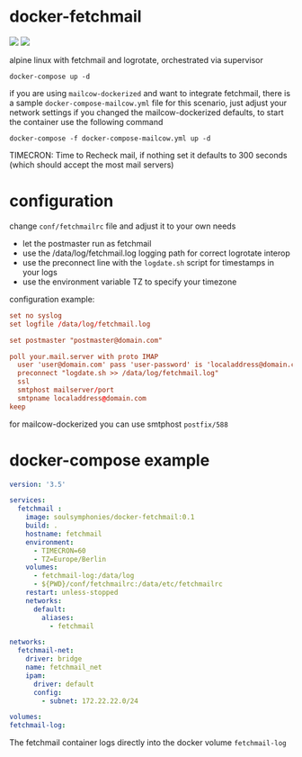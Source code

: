 # docker-fetchmail
[![](https://images.microbadger.com/badges/image/cguenther/docker-fetchmail.svg)](https://microbadger.com/images/cguenther/docker-fetchmail "Get your own image badge on microbadger.com")
[![](https://images.microbadger.com/badges/version/cguenther/docker-fetchmail.svg)](https://microbadger.com/images/cguenther/docker-fetchmail "Get your own version badge on microbadger.com")

alpine linux with fetchmail and logrotate, orchestrated via supervisor

```
docker-compose up -d
```
if you are using `mailcow-dockerized` and want to integrate fetchmail, there is a sample `docker-compose-mailcow.yml` file for this scenario, just adjust your network settings if you changed the mailcow-dockerized defaults, to start the container use the following command
```
docker-compose -f docker-compose-mailcow.yml up -d
```
TIMECRON: Time to Recheck mail, if nothing set it defaults to 300 seconds (which should accept the most mail servers)

# configuration
change `conf/fetchmailrc` file and adjust it to your own needs
 - let the postmaster run as fetchmail
 - use the /data/log/fetchmail.log logging path for correct logrotate interop
 - use the preconnect line with the `logdate.sh` script for timestamps in your logs
 - use the environment variable TZ to specify your timezone

 configuration example:

```conf
set no syslog
set logfile /data/log/fetchmail.log

set postmaster "postmaster@domain.com"

poll your.mail.server with proto IMAP
  user 'user@domain.com' pass 'user-password' is 'localaddress@domain.com'
  preconnect "logdate.sh >> /data/log/fetchmail.log"
  ssl
  smtphost mailserver/port
  smtpname localaddress@domain.com
keep
```
for mailcow-dockerized you can use smtphost `postfix/588`

# docker-compose example

```yml
version: '3.5'

services:
  fetchmail :
    image: soulsymphonies/docker-fetchmail:0.1
    build: .
    hostname: fetchmail
    environment:
      - TIMECRON=60
      - TZ=Europe/Berlin
    volumes:
      - fetchmail-log:/data/log
      - ${PWD}/conf/fetchmailrc:/data/etc/fetchmailrc
    restart: unless-stopped
    networks:
      default:
        aliases:
          - fetchmail 

networks:
  fetchmail-net:
    driver: bridge
    name: fetchmail_net
    ipam:
      driver: default
      config:
        - subnet: 172.22.22.0/24

volumes:
fetchmail-log:
```
The fetchmail container logs directly into the docker volume `fetchmail-log`
